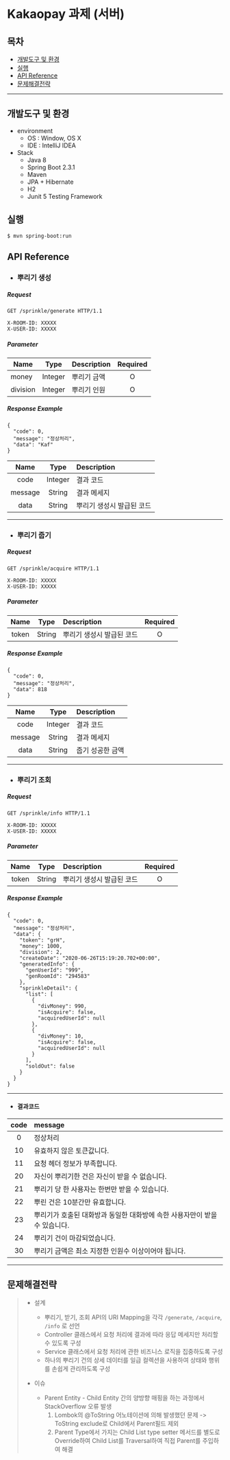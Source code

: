 # Kakaopay 과제 (서버)

## 목차
- [개발도구 및 환경](#개발도구-및-환경)
- [실행](#실행)
- [API Reference](#API-Reference)
- [문제해결전략](#문제해결전략)

---

## 개발도구 및 환경
- environment
    - OS : Window, OS X
    - IDE : IntelliJ IDEA
- Stack
    - Java 8
    - Spring Boot 2.3.1
    - Maven
    - JPA + Hibernate
    - H2
    - Junit 5 Testing Framework
    
## 실행
```
$ mvn spring-boot:run
```
## API Reference

- ### 뿌리기 생성
##### Request

```
GET /sprinkle/generate HTTP/1.1

X-ROOM-ID: XXXXX
X-USER-ID: XXXXX
```
##### Parameter
|Name|Type|Description|Required|
|---|:---:|:---|:---:|
|money|Integer|뿌리기 금액|O|
|division|Integer|뿌리기 인원|O|

##### Response Example
```
{
  "code": 0,
  "message": "정상처리",
  "data": "Kaf"
}
```
|Name|Type|Description|
|:---:|:---:|:---|
|code|Integer|결과 코드|
|message|String|결과 메세지|
|data|String|뿌리기 생성시 발급된 코드|

***

- ### 뿌리기 줍기
##### Request

```
GET /sprinkle/acquire HTTP/1.1

X-ROOM-ID: XXXXX
X-USER-ID: XXXXX
```
##### Parameter
|Name|Type|Description|Required|
|:---:|:---:|:---|:---:|
|token|String|뿌리기 생성시 발급된 코드|O|

##### Response Example
```
{
  "code": 0,
  "message": "정상처리",
  "data": 818
}
```
|Name|Type|Description|
|:---:|:---:|:---|
|code|Integer|결과 코드|
|message|String|결과 메세지|
|data|String|줍기 성공한 금액|

***

- ### 뿌리기 조회
##### Request

```
GET /sprinkle/info HTTP/1.1

X-ROOM-ID: XXXXX
X-USER-ID: XXXXX
```
##### Parameter
|Name|Type|Description|Required|
|:---:|:---:|:---|:---:|
|token|String|뿌리기 생성시 발급된 코드|O|

##### Response Example
```
{
  "code": 0,
  "message": "정상처리",
  "data": {
    "token": "grH",
    "money": 1000,
    "division": 2,
    "createDate": "2020-06-26T15:19:20.702+00:00",
    "generatedInfo": {
      "genUserId": "999",
      "genRoomId": "294583"
    },
    "sprinkleDetail": {
      "list": [
        {
          "divMoney": 990,
          "isAcquire": false,
          "acquiredUserId": null
        },
        {
          "divMoney": 10,
          "isAcquire": false,
          "acquiredUserId": null
        }
      ],
      "soldOut": false
    }
  }
}
```

***
- #### 결과코드

|code|message|
|:---:|:---|
|0|정상처리|
|10|유효하지 않은 토큰값니다.|
|11|요청 헤더 정보가 부족합니다.|
|20|자신이 뿌리기한 건은 자신이 받을 수 없습니다.|
|21|뿌리기 당 한 사용자는 한번만 받을 수 있습니다.|
|22|뿌린 건은 10분간만 유효합니다.|
|23|뿌리기가 호출된 대화방과 동일한 대화방에 속한 사용자만이 받을 수 있습니다.|
|24|뿌리기 건이 마감되었습니다.|
|30|뿌리기 금액은 최소 지정한 인원수 이상이어야 됩니다.|

***
## 문제해결전략

>- 설계
>    - 뿌리기, 받기, 조회 API의 URI Mapping을 각각 `/generate`, `/acquire`, `/info` 로 선언
>    - Controller 클래스에서 요청 처리에 결과에 따라 응답 메세지만 처리할 수 있도록 구성
>    - Service 클래스에서 요청 처리에 관한 비즈니스 로직을 집중하도록 구성
>    - 하나의 뿌리기 건의 상세 데이터를 일급 컬렉션을 사용하여 상태와 행위를 손쉽게 관리하도록 구성
>    
>- 이슈
>   - Parent Entity - Child Entity 간의 양방향 매핑을 하는 과정에서 StackOverflow 오류 발생
>       1. Lombok의 @ToString 어노테이션에 의해 발생했던 문제 -> ToString exclude로 Child에서 Parent필드 제외
>       2. Parent Type에서 가지는 Child List type setter 메서드를 별도로 Override하여 Child List를 Traversal하여 직접 Parent를 주입하여 해결
>
        
        
